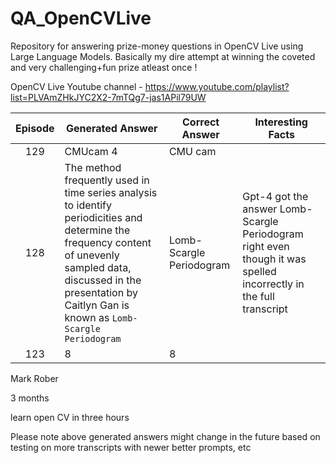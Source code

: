 # QA_OpenCVLive   
Repository for answering prize-money questions in OpenCV Live using Large Language Models. Basically my dire attempt at winning the coveted and very challenging+fun prize atleast once !   

OpenCV Live Youtube channel - https://www.youtube.com/playlist?list=PLVAmZHkJYC2X2-7mTQg7-jas1APil79UW

| Episode | Generated Answer | Correct Answer | Interesting Facts
|:-:|---|---|---|   
| 129 | CMUcam 4 | CMU cam | |
| 128 | The method frequently used in time series analysis to identify periodicities and determine the frequency content of unevenly sampled data, discussed in the presentation by Caitlyn Gan is known as ```Lomb-Scargle Periodogram``` | Lomb-Scargle Periodogram | Gpt-4 got the answer Lomb-Scargle Periodogram right even though it was spelled incorrectly in the full transcript |
| 123 | 8 | 8 | |


Mark
Rober

3 months

learn open CV in three hours



Please note above generated answers might change in the future based on testing on more transcripts with newer better prompts, etc 

